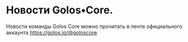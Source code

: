 # Новости Golos•Core. 

Новости команды Golos Core можно прочитать в ленте официального аккаунта https://golos.io/@goloscore